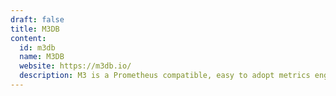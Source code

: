 ```yaml
---
draft: false
title: M3DB
content:
  id: m3db
  name: M3DB
  website: https://m3db.io/
  description: M3 is a Prometheus compatible, easy to adopt metrics engine
---
```

